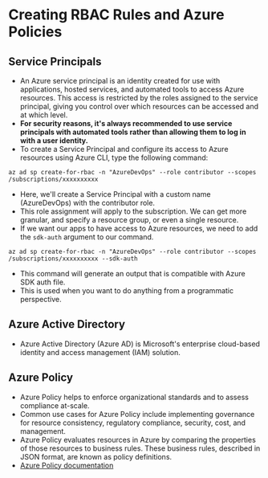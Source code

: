 # Creating RBAC Rules and Azure Policies

## Service Principals

- An Azure service principal is an identity created for use with applications, hosted services, and automated tools to access Azure resources. This access is restricted by the roles assigned to the service principal, giving you control over which resources can be accessed and at which level.
- **For security reasons, it's always recommended to use service principals with automated tools rather than allowing them to log in with a user identity.**
- To create a Service Principal and configure its access to Azure resources using Azure CLI, type the following command:

`az ad sp create-for-rbac -n "AzureDevOps" --role contributor --scopes /subscriptions/xxxxxxxxxx`

- Here, we'll create a Service Principal with a custom name (AzureDevOps) with the contributor role.
- This role assignment will apply to the subscription. We can get more granular, and specify a resource group, or even a single resource.
- If we want our apps to have access to Azure resources, we need to add the `sdk-auth` argument to our command.

`az ad sp create-for-rbac -n "AzureDevOps" --role contributor --scopes /subscriptions/xxxxxxxxxx --sdk-auth`

- This command will generate an output that is compatible with Azure SDK auth file.
- This is used when you want to do anything from a programmatic perspective.

## Azure Active Directory

- Azure Active Directory (Azure AD) is Microsoft's enterprise cloud-based identity and access management (IAM) solution.

## Azure Policy

- Azure Policy helps to enforce organizational standards and to assess compliance at-scale.
- Common use cases for Azure Policy include implementing governance for resource consistency, regulatory compliance, security, cost, and management.
- Azure Policy evaluates resources in Azure by comparing the properties of those resources to business rules. These business rules, described in JSON format, are known as policy definitions.
- [Azure Policy documentation](https://docs.microsoft.com/en-us/azure/governance/policy/)
